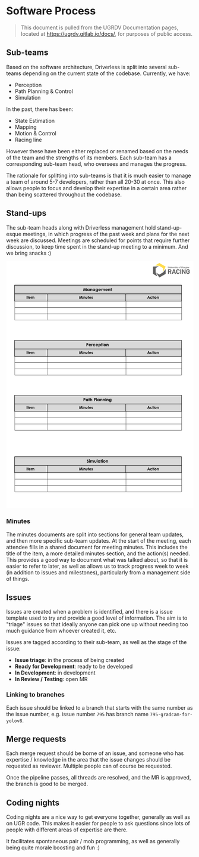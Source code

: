 # Software Process

> This document is pulled from the UGRDV Documentation pages, located at https://ugrdv.gitlab.io/docs/, for purposes of public access.

## Sub-teams

Based on the software architecture, Driverless is split into several sub-teams depending on the current state of the codebase. Currently, we have:

- Perception
- Path Planning & Control
- Simulation

In the past, there has been:

- State Estimation
- Mapping
- Motion & Control
- Racing line

However these have been either replaced or renamed based on the needs of the team and the strengths of its members. Each sub-team has a corresponding sub-team head, who oversees and manages the progress.

The rationale for splitting into sub-teams is that it is much easier to manage a team of around 5-7 developers, rather than all 20-30 at once. This also allows people to focus and develop their expertise in a certain area rather than being scattered throughout the codebase.

## Stand-ups

The sub-team heads along with Driverless management hold stand-up-esque meetings, in which progress of the past week and plans for the next week are discussed. Meetings are scheduled for points that require further discussion, to keep time spent in the stand-up meeting to a minimum. And we bring snacks :)

![minutes](minutes.png)

### Minutes

The minutes documents are split into sections for general team updates, and then more specific sub-team updates.
At the start of the meeting, each attendee fills in a shared document for meeting minutes. This includes the title of the item, a more detailed minutes section, and the action(s) needed. This provides a good way to document what was talked about, so that it is easier to refer to later, as well as allows us to track progress week to week (in addition to issues and milestones), particularly from a management side of things.

## Issues

Issues are created when a problem is identified, and there is a issue template used to try and provide a good level of information. The aim is to "triage" issues so that ideally anyone can pick one up without needing too much guidance from whoever created it, etc.

Issues are tagged according to their sub-team, as well as the stage of the issue:

- **Issue triage**: in the process of being created
- **Ready for Development**: ready to be developed
- **In Development**: in development
- **In Review / Testing**: open MR

### Linking to branches

Each issue should be linked to a branch that starts with the same number as the issue number, e.g. issue number `795` has branch name `795-gradcam-for-yolov8`.

## Merge requests

Each merge request should be borne of an issue, and someone who has expertise / knowledge in the area that the issue changes should be requested as reviewer. Multiple people can of course be requested.

Once the pipeline passes, all threads are resolved, and the MR is approved, the branch is good to be merged.

## Coding nights

Coding nights are a nice way to get everyone together, generally as well as on UGR code. This makes it easier for people to ask questions since lots of people with different areas of expertise are there.

It facilitates spontaneous pair / mob programming, as well as generally being quite morale boosting and fun :)